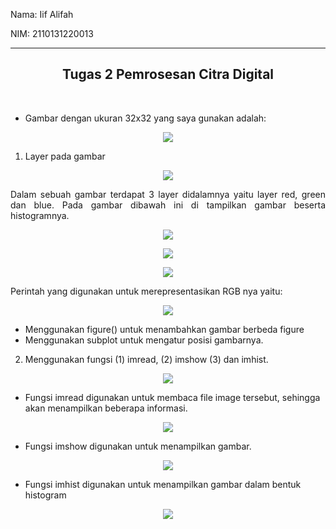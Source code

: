 
Nama: Iif Alifah

NIM: 2110131220013

---

<h2 align="center"><b> Tugas 2 Pemrosesan Citra Digital</b></h2>
<br>

* Gambar dengan ukuran 32x32 yang saya gunakan adalah:

<p align="center"><img src="img/pcd.jpeg"></p>

1. Layer pada gambar
<p align="center"><img src="img/fig1.PNG"></p>

<p align="justify">
Dalam sebuah gambar terdapat 3 layer didalamnya yaitu layer red, green dan blue. Pada gambar dibawah ini di tampilkan gambar beserta histogramnya.</p>

<p align="center"><img src="img/fig2.PNG"></p>

<p align="center"><img src="img/fig3.PNG"></p>

<p align="center"><img src="img/fig4.PNG"></p>

Perintah yang digunakan untuk merepresentasikan RGB nya yaitu:
<p align="center"><img src="img/code.PNG"></p>

* Menggunakan figure() untuk menambahkan gambar berbeda figure  
* Menggunakan subplot untuk mengatur posisi gambarnya.


2. Menggunakan fungsi (1) imread, (2) imshow (3) dan imhist.

<p align="center"><img src="img/foto.PNG"></p>

* Fungsi imread digunakan untuk membaca file image tersebut, sehingga akan menampilkan beberapa informasi.
<p align="center"><img src="img/imread.PNG"></p>

* Fungsi imshow digunakan untuk menampilkan gambar.
<p align="center"><img src="img/imshow.PNG"></p>

* Fungsi imhist digunakan untuk menampilkan gambar dalam bentuk histogram
<p align="center"><img src="img/imhist.PNG"></p>


